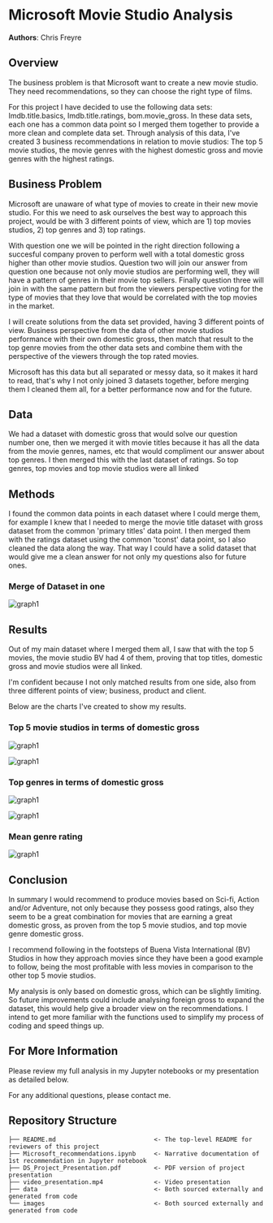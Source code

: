 # Microsoft Movie Studio Analysis

**Authors**: Chris Freyre

## Overview

The business problem is that Microsoft want to create a new movie studio. They need recommendations, so they can choose the right type of films. 

For this project I have decided to use the following data sets: Imdb.title.basics, Imdb.title.ratings, bom.movie_gross. In these data sets, each one has a common data point so I merged them together to provide a more clean and complete data set. Through analysis of this data, I've created 3 business recommendations in relation to movie studios: The top 5 movie studios, the movie genres with the highest domestic gross and movie genres with the highest ratings. 

## Business Problem

Microsoft are unaware of what type of movies to create in their new movie studio. For this we need to ask ourselves the best way to approach this project, would be with 3 different points of view, which are 1) top movies studios, 2) top genres and 3) top ratings. 

With question one we will be pointed in the right direction following a succesful company proven to perform well with a total domestic gross higher than other movie studios. Question two will join our answer from question one because not only movie studios are performing well, they will have a pattern of genres in their movie top sellers. Finally question three will join in with the same pattern but from the viewers perspective voting for the type of movies that they love that would be correlated with the top movies in the market.

I will create solutions from the data set provided, having 3 different points of view. Business perspective from the data of other movie studios performance with their own domestic gross, then match that result to the top genre movies from the other data sets and combine them with the perspective of the viewers through the top rated movies. 

Microsoft has this data but all separated or messy data, so it makes it hard to read, that's why I not only joined 3 datasets together, before merging them I cleaned them all, for a better performance now and for the future.

## Data

We had a dataset with domestic gross that would solve our question number one, then we merged it with movie titles because it has all the data from the movie genres, names, etc that would compliment our answer about top genres. I then merged this with the last dataset of ratings. So top genres, top movies and top movie studios were all linked

## Methods

I found the common data points in each dataset where I could merge them, for example I knew that I needed to merge the movie title dataset with gross dataset from the common 'primary titles' data point. I then merged them with the ratings dataset using the common 'tconst' data point, so I also cleaned the data along the way. That way I could have a solid dataset that would give me a clean answer for not only my questions also for future ones.

### Merge of Dataset in one
![graph1](./Images/Data_clean.png)

## Results

Out of my main dataset where I merged them all, I saw that with the top 5 movies, the movie studio BV had 4 of them, proving that top titles, domestic gross and movie studios were all linked. 

I'm confident because I not only matched results from one side, also from three different points of view; business, product and client. 

Below are the charts I've created to show my results.

### Top 5 movie studios in terms of domestic gross
![graph1](./Images/Top5_studios_gross.png)

![graph1](./Images/first_recommendation.png)

### Top genres in terms of domestic gross
![graph1](./Images/Mean_domesticgross_genres_graph.png)

![graph1](./Images/Mean_domesticgross_genres.png)
 
### Mean genre rating
![graph1](./Images/Genre-mean_top_studios.png)

## Conclusion
In summary I would recommend to produce movies based on Sci-fi, Action and/or Adventure, not only because they possess good ratings, also they seem to be a great combination for movies that are earning a great domestic gross, as proven from the top 5 movie studios, and top movie genre domestic gross.

I recommend following in the footsteps of Buena Vista International (BV) Studios in how they approach movies since they have been a good example to follow, being the most profitable with less movies in comparison to the other top 5 movie studios.

My analysis is only based on domestic gross, which can be slightly limiting. So future improvements could include analysing foreign gross to expand the dataset, this would help give a broader view on the recommendations. I intend to get more familiar with the functions used to simplify my process of coding and speed things up.

## For More Information

Please review my full analysis in my Jupyter notebooks or my presentation as detailed below.

For any additional questions, please contact me.

## Repository Structure

```
├── README.md                           <- The top-level README for reviewers of this project
├── Microsoft_recommendations.ipynb     <- Narrative documentation of 1st recommendation in Jupyter notebook
├── DS_Project_Presentation.pdf         <- PDF version of project presentation
├── video_presentation.mp4              <- Video presentation
├── data                                <- Both sourced externally and generated from code
└── images                              <- Both sourced externally and generated from code
```
